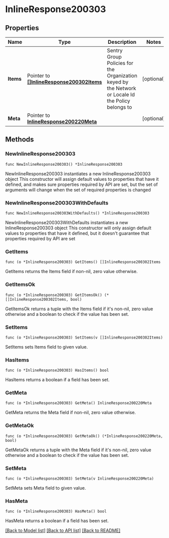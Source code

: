 # InlineResponse200303

## Properties

Name | Type | Description | Notes
------------ | ------------- | ------------- | -------------
**Items** | Pointer to [**[]InlineResponse200302Items**](InlineResponse200302Items.md) | Sentry Group Policies for the Organization keyed by the Network or Locale Id the Policy belongs to | [optional] 
**Meta** | Pointer to [**InlineResponse200220Meta**](InlineResponse200220Meta.md) |  | [optional] 

## Methods

### NewInlineResponse200303

`func NewInlineResponse200303() *InlineResponse200303`

NewInlineResponse200303 instantiates a new InlineResponse200303 object
This constructor will assign default values to properties that have it defined,
and makes sure properties required by API are set, but the set of arguments
will change when the set of required properties is changed

### NewInlineResponse200303WithDefaults

`func NewInlineResponse200303WithDefaults() *InlineResponse200303`

NewInlineResponse200303WithDefaults instantiates a new InlineResponse200303 object
This constructor will only assign default values to properties that have it defined,
but it doesn't guarantee that properties required by API are set

### GetItems

`func (o *InlineResponse200303) GetItems() []InlineResponse200302Items`

GetItems returns the Items field if non-nil, zero value otherwise.

### GetItemsOk

`func (o *InlineResponse200303) GetItemsOk() (*[]InlineResponse200302Items, bool)`

GetItemsOk returns a tuple with the Items field if it's non-nil, zero value otherwise
and a boolean to check if the value has been set.

### SetItems

`func (o *InlineResponse200303) SetItems(v []InlineResponse200302Items)`

SetItems sets Items field to given value.

### HasItems

`func (o *InlineResponse200303) HasItems() bool`

HasItems returns a boolean if a field has been set.

### GetMeta

`func (o *InlineResponse200303) GetMeta() InlineResponse200220Meta`

GetMeta returns the Meta field if non-nil, zero value otherwise.

### GetMetaOk

`func (o *InlineResponse200303) GetMetaOk() (*InlineResponse200220Meta, bool)`

GetMetaOk returns a tuple with the Meta field if it's non-nil, zero value otherwise
and a boolean to check if the value has been set.

### SetMeta

`func (o *InlineResponse200303) SetMeta(v InlineResponse200220Meta)`

SetMeta sets Meta field to given value.

### HasMeta

`func (o *InlineResponse200303) HasMeta() bool`

HasMeta returns a boolean if a field has been set.


[[Back to Model list]](../README.md#documentation-for-models) [[Back to API list]](../README.md#documentation-for-api-endpoints) [[Back to README]](../README.md)


